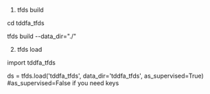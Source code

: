 1. tfds build

cd tddfa_tfds

tfds build --data_dir="./"

2. tfds load

import tddfa_tfds

ds = tfds.load('tddfa_tfds', data_dir='tddfa_tfds', as_supervised=True) #as_supervised=False if you need keys
